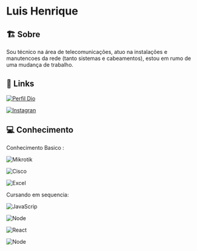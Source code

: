# Luis Henrique





## 🏗 Sobre
Sou técnico na área de telecomunicações, atuo na instalações e manutencoes da rede (tanto sistemas e cabeamentos), estou em rumo de uma mudança de trabalho.




## 🔗 Links
[![Perfil Dio](https://img.shields.io/badge/-Meu%20Perfil%20%20DIO-30A3DC?style=for-the-badge)](https://www.dio.me/users/luirtche)


[![Instagran](https://img.shields.io/badge/Instagram-000?style=for-the-badge&logo=instagram)](https://instagram.com/luis.henriquecp?utm_source=qr&igshid=MzNINGNkZWQ4Mg%3D%3D)


## 💻 Conhecimento
Conhecimento Basico :

![Mikrotik](https://img.shields.io/badge/mikrotik-000?style=for-the-badge&logo=mikrotik)

![Cisco](https://img.shields.io/badge/cisco-000?style=for-the-badge&logo=cisco)

![Excel](https://img.shields.io/badge/excel-000?style=for-the-badge&logo=microsoftexcel)

Cursando em sequencia:

![JavaScrip](https://img.shields.io/badge/JavaScript-000?style=for-the-badge&logo=javascript)

![Node](https://img.shields.io/badge/Node-000?style=for-the-badge&logo=node.js)

![React](https://img.shields.io/badge/React-000?style=for-the-badge&logo=react)

![Node](https://img.shields.io/badge/TypeScript-000?style=for-the-badge&logo=typescript)